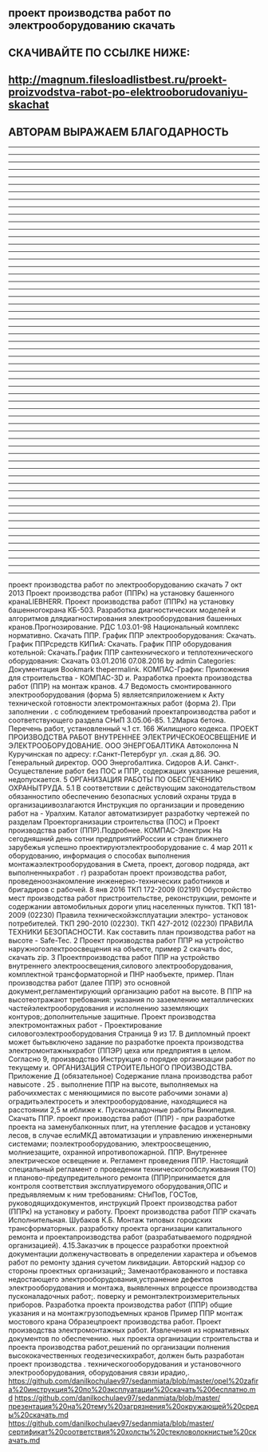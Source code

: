 проект производства работ по электрооборудованию скачать
--------------------------------------------------
СКАЧИВАЙТЕ ПО ССЫЛКЕ НИЖЕ:
--------------------------------------------------
http://magnum.filesloadlistbest.ru/proekt-proizvodstva-rabot-po-elektrooborudovaniyu-skachat
--------------------------------------------------
АВТОРАМ ВЫРАЖАЕМ БЛАГОДАРНОСТЬ
--------------------------------------------------
--------------------------------------------------
--------------------------------------------------
--------------------------------------------------
--------------------------------------------------
--------------------------------------------------
--------------------------------------------------
--------------------------------------------------
--------------------------------------------------
--------------------------------------------------
--------------------------------------------------
--------------------------------------------------
--------------------------------------------------
--------------------------------------------------
--------------------------------------------------
--------------------------------------------------
--------------------------------------------------
--------------------------------------------------
--------------------------------------------------
--------------------------------------------------
--------------------------------------------------
--------------------------------------------------
--------------------------------------------------
--------------------------------------------------
--------------------------------------------------
--------------------------------------------------
--------------------------------------------------
--------------------------------------------------
--------------------------------------------------
--------------------------------------------------
--------------------------------------------------
--------------------------------------------------
--------------------------------------------------
--------------------------------------------------
--------------------------------------------------
--------------------------------------------------
--------------------------------------------------
--------------------------------------------------
--------------------------------------------------
--------------------------------------------------
--------------------------------------------------
--------------------------------------------------
--------------------------------------------------
--------------------------------------------------
--------------------------------------------------
--------------------------------------------------
--------------------------------------------------
--------------------------------------------------
--------------------------------------------------
--------------------------------------------------
--------------------------------------------------
--------------------------------------------------
--------------------------------------------------
--------------------------------------------------
--------------------------------------------------
--------------------------------------------------
--------------------------------------------------
--------------------------------------------------
--------------------------------------------------
проект производства работ по электрооборудованию скачать 7 окт 2013  Проект производства работ (ППРк) на установку башенного кранаLIEBHERR. Проект производства работ (ППРк) на установку башенногокрана КБ-503. Разработка диагностических моделей и алгоритмов длядиагностирования электрооборудования башенных кранов.Прогнозирование. РДС 1.03.01-98 Национальный комплекс нормативно. Скачать ППР. График ППР электрооборудования: Скачать. График ППРсредств КИПиА: Скачать. График ППР оборудования котельной: Скачать.График ППР сантехнического и теплотехнического оборудования: Скачать 03.01.2016 07.08.2016 by admin  Categories: Документация  Bookmark thepermalink. КОМПАС-График: Приложения для строительства - КОМПАС-3D и. Разработка проекта производства работ (ППР) на монтаж кранов. 4.7 Ведомость смонтированного электрооборудования (форма 5) являетсяприложением к Акту технической готовности электромонтажных работ (форма 2). При заполнении . с соблюдением требований проектапроизводства работ и соответствующего раздела СНиП 3.05.06-85. 1.2Марка бетона. Перечень работ, установленный ч.1 ст. 166 Жилищного кодекса. ПРОЕКТ ПРОИЗВОДСТВА РАБОТ ВНУТРЕННЕЕ ЭЛЕКТРИЧЕСКОЕОСВЕЩЕНИЕ И ЭЛЕКТРООБОРУДОВАНИЕ. ООО ЭНЕРГОБАЛТИКА  Автоколонна N  Куручинская по адресу: г.Санкт-Петербург ул. .ская д.86. ЭО. Генеральный директор. ООО Энергобалтика. Сидоров А.И. Санкт-. Осуществление работ без ПОС и ППР, содержащих указанные решения, недопускается. 5 ОРГАНИЗАЦИЯ РАБОТЫ ПО ОБЕСПЕЧЕНИЮ ОХРАНЫТРУДА. 5.1 В соответствии с действующим законодательством обязанностипо обеспечению безопасных условий охраны труда в организациивозлагаются
Инструкция по организации и проведению работ на  - Уралхим. Каталог автоматизирует разработку чертежей по разделам Проекторганизации строительства (ПОС) и Проект производства работ (ППР).Подробнее. КОМПАС-Электрик На сегодняшний день сотни предприятийРоссии и стран ближнего зарубежья успешно проектируютэлектрооборудование с. 4 мар 2011  к оборудованию, информация о способах выполнения монтажаэлектрооборудования в  Смета, проект, договор подряда, акт выполненныхработ . г) разработан проект производства работ, проведеноознакомление инженерно-технических работников и бригадиров с рабочей. 8 янв 2016  ТКП 172-2009 (02191) Обустройство мест производства работ пристроительстве, реконструкции, ремонте и содержании автомобильных дороги улиц населенных пунктов. ТКП 181-2009 (02230) Правила техническойэксплуатации электро- установок потребителей. ТКП 290-2010 (02230). ТКП 427-2012 (02230) ПРАВИЛА ТЕХНИКИ БЕЗОПАСНОСТИ. Как составить план производства работ на высоте - Safe-Tec. 2 Проект производства работ ППР на устройство наружногоэлектроосвещения на объекте, пример 2 скачать doc, скачать zip. 3 Проектпроизводства работ ППР на устройство внутреннего электроосвещения,силового электрооборудования, комплектной трансформаторной и ПНР наобъекте, пример. План производства работ (далее  ППР)  это основной документ,регламентирующий организацию работ на высоте. В ППР на высотеотражают требования:  указания по заземлению металлических частейэлектрооборудования и исполнению заземляющих контуров;.дополнительные защитные. Проект производства электромонтажных работ - Проектирование силовогоэлектрооборудования  Страница 9 из 17. В дипломный проект может бытьвключено задание по разработке проекта производства электромонтажныхработ (ППЭР) цеха или предприятия в целом. Согласно 9, производство
Инструкция о порядке организации работ по текущему и. ОРГАНИЗАЦИЯ СТРОИТЕЛЬНОГО ПРОИЗВОДСТВА. Приложение Д (обязательное) Содержание плана производства работ навысоте . 25 . выполнение ППР на высоте, выполняемых на рабочихместах с меняющимися по высоте рабочими зонами  а) оградитьэлектросеть и электрооборудование, находящиеся на расстоянии 2,5 м иближе к. Пусконаладочные работы  Википедия. Скачать ППР. проект производства работ (ППР) - при разработке проекта на заменубалконных плит, на утепление фасадов и установку лесов, в случае еслиМКД  автоматизации и управлению инженерными системами; поэлектрооборудованию, электроосвещению, молниезащите, охранной ипротивопожарной. ППР. Внутреннее электрическое освещение и. Регламент проведения ППР. Настоящий специальный регламент о проведении техническогообслуживания (ТО) и планово-предупредительного ремонта (ППР)принимается для контроля соответствия эксплуатируемого оборудования,ОПС и предъявляемым к ним требованиям: СНиПов, ГОСТов, руководящихдокументов, инструкций
Проект производства работ (ППРк) на установку и работу. Проект производства работ ППР скачать  Исполнительная. Шубаков К.Б. Монтаж типовых городских трансформаторных. разработку проекта организации капитального ремонта и проектапроизводства работ (разрабатываемого подрядной организацией). 4.15.Заказчик в процессе разработки проектной документации долженучаствовать в определении характера и объемов работ по ремонту здания сучетом ликвидации. Авторский надзор со стороны проектных организаций;; Заменаотбракованного и поставка недостающего электрооборудования,устранение дефектов электрооборудования и монтажа, выявленных впроцессе производства пусконаладочных работ;. поверку и ремонтэлектроизмерительных приборов. Разработка проекта производства работ (ППР) общие указания и на монтажгрузоподъемных кранов Пример ППР монтаж мостового крана Образецпроект производства работ. Проект производства электромонтажных работ. Извлечения из нормативных документов по обеспечению. ных проекта организации строительства и проекта производства работ,решений по организации  полнения высококачественных геодезическихработ, должен быть разработан проект производства . техническогооборудования и установочного электрооборудования, оборудования связи ирадио,.
https://github.com/danilkochulaev97/sedanmiata/blob/master/opel%20zafira%20инструкция%20по%20эксплуатации%20скачать%20бесплатно.md
https://github.com/danilkochulaev97/sedanmiata/blob/master/презентация%20на%20тему%20загрязнения%20окружающей%20среды%20скачать.md
https://github.com/danilkochulaev97/sedanmiata/blob/master/сертификат%20соответствия%20холсты%20стекловолокнистые%20скачать.md